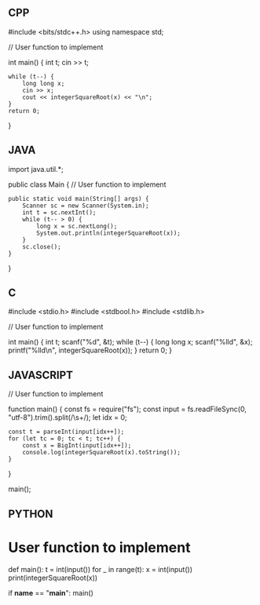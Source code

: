 ## CPP

#include <bits/stdc++.h>
using namespace std;

// User function to implement


int main() {
    int t;
    cin >> t;

    while (t--) {
        long long x;
        cin >> x;
        cout << integerSquareRoot(x) << "\n";
    }
    return 0;
}

## JAVA

import java.util.*;

public class Main {
    // User function to implement
    

    public static void main(String[] args) {
        Scanner sc = new Scanner(System.in);
        int t = sc.nextInt();
        while (t-- > 0) {
            long x = sc.nextLong();
            System.out.println(integerSquareRoot(x));
        }
        sc.close();
    }
}

## C

#include <stdio.h>
#include <stdbool.h>
#include <stdlib.h>

// User function to implement


int main() {
    int t;
    scanf("%d", &t);
    while (t--) {
        long long x;
        scanf("%lld", &x);
        printf("%lld\n", integerSquareRoot(x));
    }
    return 0;
}

## JAVASCRIPT

// User function to implement


function main() {
    const fs = require("fs");
    const input = fs.readFileSync(0, "utf-8").trim().split(/\s+/);
    let idx = 0;

    const t = parseInt(input[idx++]);
    for (let tc = 0; tc < t; tc++) {
        const x = BigInt(input[idx++]);
        console.log(integerSquareRoot(x).toString());
    }
}

main();

## PYTHON

# User function to implement


def main():
    t = int(input())
    for _ in range(t):
        x = int(input())
        print(integerSquareRoot(x))

if __name__ == "__main__":
    main()
